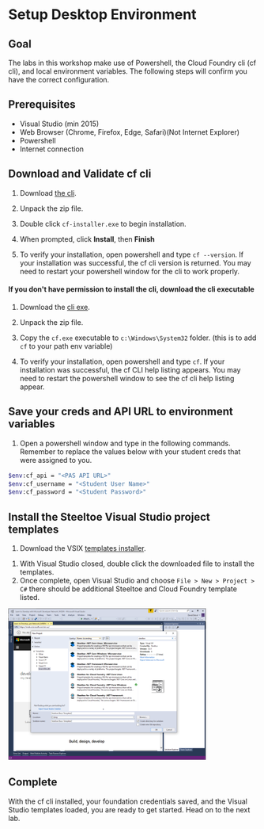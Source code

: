 # Setup Desktop Environment

## Goal

The labs in this workshop make use of Powershell, the Cloud Foundry cli (cf cli), and local environment variables. The following steps will confirm you have the correct configuration.

## Prerequisites

- Visual Studio (min 2015)
- Web Browser (Chrome, Firefox, Edge, Safari)(Not Internet Explorer)
- Powershell
- Internet connection

## Download and Validate cf cli
<!--
Another option for downloading the CF CLI would be to have them login to apps manager, click on "Tools" and download. This would ensure the CLI version is lined up with the platform they are working on. 
-->

1. Download [the cli](https://cli.run.pivotal.io/stable?release=windows64&source=github).

1. Unpack the zip file.

1. Double click `cf-installer.exe` to begin installation.

1. When prompted, click **Install**, then **Finish**

1. To verify your installation, open powershell and type `cf --version`. If your installation was successful, the cf cli version is returned. You may need to restart your powershell window for the cli to work properly.

#### If you don't have permission to install the cli, download the cli executable

1. Download the [cli exe](https://packages.cloudfoundry.org/stable?release=windows64-exe&source=github).

1. Unpack the zip file.

1. Copy the `cf.exe` executable to `c:\Windows\System32` folder. (this is to add `cf` to your path env variable)

1. To verify your installation, open powershell and type `cf`. If your installation was successful, the cf CLI help listing appears. You may need to restart the powershell window to see the cf cli help listing appear.

## Save your creds and API URL to environment variables
<!--
If the user were to retrieve and install the CLI from app manager tools, then this step could be revised to retrieve the API URL from the same location. The user would also assured that thier credentials worked because the have already logged into the applicatino manager.
-->

1. Open a powershell window and type in the following commands. Remember to replace the values below with your student creds that were assigned to you.

  ```bash
  $env:cf_api = "<PAS API URL>"
  $env:cf_username = "<Student User Name>"
  $env:cf_password = "<Student Password>"
  ```

## Install the Steeltoe Visual Studio project templates

1. Download the VSIX [templates installer](https://github.com/SteeltoeOSS/Tooling/releases/download/templates-0.0.1/App-Templates-VSIX.vsix).
  <!--
  In my opinion it is always nice to start with the page containing the download so that I can read and/or reference any documentation. It also provides you some visual clues that you are downloading what you expect.
  https://github.com/SteeltoeOSS/Tooling/releases/tag/templates-0.0.1
  -->
1. With Visual Studio closed, double click the downloaded file to install the templates.
1. Once complete, open Visual Studio and choose `File > New > Project > C#` there should be additional Steeltoe and Cloud Foundry template listed.

<img src="a_visual-studio-templates.PNG" alt="VS Steeltoe Templates" width="400"/>

## Complete

With the cf cli installed, your foundation credentials saved, and the Visual Studio templates loaded, you are ready to get started. Head on to the next lab.
